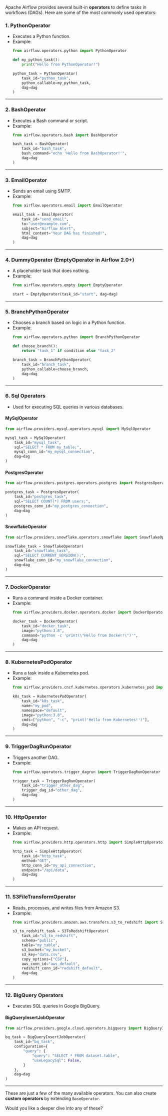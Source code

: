 Apache Airflow provides several built-in **operators** to define tasks in workflows (DAGs). Here are some of the most commonly used operators:

### **1. PythonOperator**  
- Executes a Python function.  
- Example:
  ```python
  from airflow.operators.python import PythonOperator

  def my_python_task():
      print("Hello from PythonOperator!")

  python_task = PythonOperator(
      task_id="python_task",
      python_callable=my_python_task,
      dag=dag
  )
  ```

---

### **2. BashOperator**  
- Executes a Bash command or script.  
- Example:
  ```python
  from airflow.operators.bash import BashOperator

  bash_task = BashOperator(
      task_id="bash_task",
      bash_command="echo 'Hello from BashOperator!'",
      dag=dag
  )
  ```

---

### **3. EmailOperator**  
- Sends an email using SMTP.  
- Example:
  ```python
  from airflow.operators.email import EmailOperator

  email_task = EmailOperator(
      task_id="send_email",
      to="user@example.com",
      subject="Airflow Alert",
      html_content="Your DAG has finished!",
      dag=dag
  )
  ```

---

### **4. DummyOperator (EmptyOperator in Airflow 2.0+)**  
- A placeholder task that does nothing.  
- Example:
  ```python
  from airflow.operators.empty import EmptyOperator

  start = EmptyOperator(task_id="start", dag=dag)
  ```

---

### **5. BranchPythonOperator**  
- Chooses a branch based on logic in a Python function.  
- Example:
  ```python
  from airflow.operators.python import BranchPythonOperator

  def choose_branch():
      return "task_1" if condition else "task_2"

  branch_task = BranchPythonOperator(
      task_id="branch_task",
      python_callable=choose_branch,
      dag=dag
  )
  ```

---

### **6. Sql Operators**  
- Used for executing SQL queries in various databases.

#### **MySqlOperator**  
```python
from airflow.providers.mysql.operators.mysql import MySqlOperator

mysql_task = MySqlOperator(
    task_id="mysql_task",
    sql="SELECT * FROM my_table;",
    mysql_conn_id="my_mysql_connection",
    dag=dag
)
```

#### **PostgresOperator**  
```python
from airflow.providers.postgres.operators.postgres import PostgresOperator

postgres_task = PostgresOperator(
    task_id="postgres_task",
    sql="SELECT COUNT(*) FROM users;",
    postgres_conn_id="my_postgres_connection",
    dag=dag
)
```

#### **SnowflakeOperator**  
```python
from airflow.providers.snowflake.operators.snowflake import SnowflakeOperator

snowflake_task = SnowflakeOperator(
    task_id="snowflake_task",
    sql="SELECT CURRENT_VERSION();",
    snowflake_conn_id="my_snowflake_connection",
    dag=dag
)
```

---

### **7. DockerOperator**  
- Runs a command inside a Docker container.  
- Example:
  ```python
  from airflow.providers.docker.operators.docker import DockerOperator

  docker_task = DockerOperator(
      task_id="docker_task",
      image="python:3.8",
      command="python -c 'print(\"Hello from Docker!\")'",
      dag=dag
  )
  ```

---

### **8. KubernetesPodOperator**  
- Runs a task inside a Kubernetes pod.  
- Example:
  ```python
  from airflow.providers.cncf.kubernetes.operators.kubernetes_pod import KubernetesPodOperator

  k8s_task = KubernetesPodOperator(
      task_id="k8s_task",
      name="my_pod",
      namespace="default",
      image="python:3.8",
      cmds=["python", "-c", "print('Hello from Kubernetes!')"],
      dag=dag
  )
  ```

---

### **9. TriggerDagRunOperator**  
- Triggers another DAG.  
- Example:
  ```python
  from airflow.operators.trigger_dagrun import TriggerDagRunOperator

  trigger_task = TriggerDagRunOperator(
      task_id="trigger_other_dag",
      trigger_dag_id="other_dag",
      dag=dag
  )
  ```

---

### **10. HttpOperator**  
- Makes an API request.  
- Example:
  ```python
  from airflow.providers.http.operators.http import SimpleHttpOperator

  http_task = SimpleHttpOperator(
      task_id="http_task",
      method="GET",
      http_conn_id="my_api_connection",
      endpoint="/api/data",
      dag=dag
  )
  ```

---

### **11. S3FileTransformOperator**  
- Reads, processes, and writes files from Amazon S3.  
- Example:
  ```python
  from airflow.providers.amazon.aws.transfers.s3_to_redshift import S3ToRedshiftOperator

  s3_to_redshift_task = S3ToRedshiftOperator(
      task_id="s3_to_redshift",
      schema="public",
      table="my_table",
      s3_bucket="my_bucket",
      s3_key="data.csv",
      copy_options=["CSV"],
      aws_conn_id="aws_default",
      redshift_conn_id="redshift_default",
      dag=dag
  )
  ```

---

### **12. BigQuery Operators**  
- Executes SQL queries in Google BigQuery.

#### **BigQueryInsertJobOperator**  
```python
from airflow.providers.google.cloud.operators.bigquery import BigQueryInsertJobOperator

bq_task = BigQueryInsertJobOperator(
    task_id="bq_task",
    configuration={
        "query": {
            "query": "SELECT * FROM dataset.table",
            "useLegacySql": False,
        }
    },
    dag=dag
)
```

---

These are just a few of the many available operators. You can also create **custom operators** by extending `BaseOperator`.

Would you like a deeper dive into any of these?